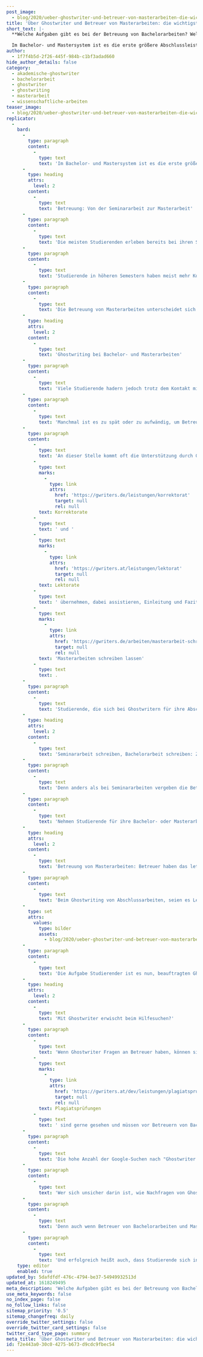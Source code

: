 ```yaml
---
post_image:
  - blog/2020/ueber-ghostwriter-und-betreuer-von-masterarbeiten-die-wichtigsten-tipps/Betreuer_Bachelorarbeit_Ghostwriter_erwischt_Tipps.jpg
title: 'Über Ghostwriter und Betreuer von Masterarbeiten: die wichtigsten Tipps!'
short_text: |-
  **Welche Aufgaben gibt es bei der Betreuung von Bachelorarbeiten? Welche Aufgaben hat der Student und wie wird man nicht mit seinem Ghostwriter erwischt?**

  Im Bachelor- und Mastersystem ist es die erste größere Abschlussleistung nach Seminararbeiten, eine Bachelorarbeit schreiben zu müssen. Wer ein Masterstudium anhängt, bleibt am besten gleich im Modus des wissenschaftlichen Schreibens: Masterarbeiten fließen leicht aus der Feder, wenn die Umstände stimmen. Neben einem geeigneten Thema für Abschlussarbeiten und dem Hintergrundwissen zum wissenschaftlichen Arbeiten zählen zu den perfekten Umständen als wichtige Komponente noch die Betreuer von Bachelor- und Masterarbeiten. Aber wo können sich Studierende Hilfe holen, wenn zum Beispiel Betreuer von Bachelorarbeiten nicht genügend Unterstützung bieten? Ist Hilfe durch Ghostwriter bei Abschlussarbeiten eine gute Option? Und müssen Studierende Angst haben, dass sie bei der Zusammenarbeit mit einem Ghostwriter erwischt werden könnten?...
author:
  - 1f7f4b5d-2f26-445f-984b-c1bf3adad660
hide_author_details: false
category:
  - akademische-ghostwriter
  - bachelorarbeit
  - ghostwriter
  - ghostwriting
  - masterarbeit
  - wissenschaftliche-arbeiten
teaser_image:
  - blog/2020/ueber-ghostwriter-und-betreuer-von-masterarbeiten-die-wichtigsten-tipps/Betreuer_Bachelorarbeit_Ghostwriter_erwischt_Tipps.jpg
replicator:
  -
    bard:
      -
        type: paragraph
        content:
          -
            type: text
            text: 'Im Bachelor- und Mastersystem ist es die erste größere Abschlussleistung nach Seminararbeiten, eine Bachelorarbeit schreiben zu müssen. Wer ein Masterstudium anhängt, bleibt am besten gleich im Modus des wissenschaftlichen Schreibens: Masterarbeiten fließen leicht aus der Feder, wenn die Umstände stimmen. Neben einem geeigneten Thema für Abschlussarbeiten und dem Hintergrundwissen zum wissenschaftlichen Arbeiten zählen zu den perfekten Umständen als wichtige Komponente noch die Betreuer von Bachelor- und Masterarbeiten. Aber wo können sich Studierende Hilfe holen, wenn zum Beispiel Betreuer von Bachelorarbeiten nicht genügend Unterstützung bieten? Ist Hilfe durch Ghostwriter bei Abschlussarbeiten eine gute Option? Und müssen Studierende Angst haben, dass sie bei der Zusammenarbeit mit einem Ghostwriter erwischt werden könnten?'
      -
        type: heading
        attrs:
          level: 2
        content:
          -
            type: text
            text: 'Betreuung: Von der Seminararbeit zur Masterarbeit'
      -
        type: paragraph
        content:
          -
            type: text
            text: 'Die meisten Studierenden erleben bereits bei ihren Seminararbeiten Betreuung durch Dozierende in der einen oder anderen Form. Diese Arbeiten, die an der Universität belegte Seminare abschließen, haben selten mehr als fünfzehn Seiten. Betreuer von Seminararbeiten sind dementsprechend oftmals nur für die Absprache des Themas und die Bewertung der Arbeit zuständig.'
      -
        type: paragraph
        content:
          -
            type: text
            text: 'Studierende in höheren Semestern haben meist mehr Kontakt zu den Betreuern ihrer Bachelorarbeiten und Masterarbeiten. Neben dem Bachelorarbeits-Thema werden je nach Wunsch und Zeit auch das Inhaltsverzeichnis, die Gliederung, das Literaturverzeichnis und die Thesen mit Betreuern besprochen. Manche Betreuer lesen auch Vorabfassungen und Entwürfe von Bachelorarbeiten Probe, bevor diese abgegeben werden. Ihre Kommentare und Anmerkungen dienen dazu, Studierenden bei ihren Bachelorarbeiten Hilfe und Unterstützung zu gewähren.'
      -
        type: paragraph
        content:
          -
            type: text
            text: 'Die Betreuung von Masterarbeiten unterscheidet sich nur in der Intensität von der Betreuung von Bachelorarbeiten. Besonders Studierende, die eine akademische Karriere anstreben, stimmen sich oftmals eng mit den Betreuern ihrer Masterarbeiten ab.'
      -
        type: heading
        attrs:
          level: 2
        content:
          -
            type: text
            text: 'Ghostwriting bei Bachelor- und Masterarbeiten'
      -
        type: paragraph
        content:
          -
            type: text
            text: 'Viele Studierende hadern jedoch trotz dem Kontakt mit Betreuern von Bachelorarbeiten und Masterarbeiten mit dem Schreibprozess: Sie wollen ihre Betreuer nicht überstrapazieren, verstehen sie nicht oder verstehen sich nicht mit ihnen, oder haben schlichtweg zu wenig Zeit, um Änderungswünsche umzusetzen.'
      -
        type: paragraph
        content:
          -
            type: text
            text: 'Manchmal ist es zu spät oder zu aufwändig, um Betreuer von Bachelor- oder Masterarbeiten wechseln zu können. Ist der Prozess des Bachelorarbeit-Schreibens zu weit fortgeschritten oder kommt noch offiziell angemeldete Zweitkorrektoren hinzu, ist es meist vernünftiger, auf schnellstem Wege die Abschlussarbeit schreiben und beenden zu wollen.'
      -
        type: paragraph
        content:
          -
            type: text
            text: 'An dieser Stelle kommt oft die Unterstützung durch Ghostwriting ins Spiel. Ghostwriter können bei Bachelorarbeiten und Masterarbeiten '
          -
            type: text
            marks:
              -
                type: link
                attrs:
                  href: 'https://gwriters.de/leistungen/korrektorat'
                  target: null
                  rel: null
            text: Korrektorate
          -
            type: text
            text: ' und '
          -
            type: text
            marks:
              -
                type: link
                attrs:
                  href: 'https://gwriters.at/leistungen/lektorat'
                  target: null
                  rel: null
            text: Lektorate
          -
            type: text
            text: ' übernehmen, dabei assistieren, Einleitung und Fazit korrekt zu formulieren, oder man kann von Ghostwritern auch Mustervorlagen für ganze wissenschaftliche Arbeiten wie zum Beispiel '
          -
            type: text
            marks:
              -
                type: link
                attrs:
                  href: 'https://gwriters.de/arbeiten/masterarbeit-schreiben-lassen'
                  target: null
                  rel: null
            text: 'Masterarbeiten schreiben lassen'
          -
            type: text
            text: .
      -
        type: paragraph
        content:
          -
            type: text
            text: 'Studierende, die sich bei Ghostwritern für ihre Abschlussarbeit Hilfe holen, und so zum Beispiel nicht mehr alleine ihre Masterarbeit schreiben, dürfen jedoch ihre Betreuer nicht aus den Augen verlieren und natürlich auch nicht mit dem GHostwriter erwischt werden.'
      -
        type: heading
        attrs:
          level: 2
        content:
          -
            type: text
            text: 'Seminararbeit schreiben, Bachelorarbeit schreiben: Zwei Welten'
      -
        type: paragraph
        content:
          -
            type: text
            text: 'Denn anders als bei Seminararbeiten vergeben die Betreuer von Bachelorarbeiten und Masterarbeiten nicht nur die Note für ein Modul, einen Kurs oder ein Seminar. Die Benotung von Bachelor- und Masterarbeiten ist ein großer Teil der Abschlussnote, mit der sich Studierende für weiterführende Studiengänge, Jobs und Dissertationsplätze bewerben. Da es sich um den Studienabschluss handelt, haben Betreuer oftmals auch höhere Ansprüche an die wissenschaftliche Leistung der Studierenden.'
      -
        type: paragraph
        content:
          -
            type: text
            text: 'Nehmen Studierende für ihre Bachelor- oder Masterarbeit neben der Betreuung auch noch Ghostwriting in Anspruch, kommt ihnen eine wichtige Rolle zu: Wenn diese Studierenden einen erfolgreichen Abschluss anstreben, müssen sie zwischen Ghostwritern und Betreuern vermitteln.'
      -
        type: heading
        attrs:
          level: 2
        content:
          -
            type: text
            text: 'Betreuung von Masterarbeiten: Betreuer haben das letzte Wort'
      -
        type: paragraph
        content:
          -
            type: text
            text: 'Beim Ghostwriting von Abschlussarbeiten, seien es Lektorate, Mustervorlagen oder eine andere Art der Unterstützung, werden drei verschiedene Parteien zusammengeführt. Wie unsere Graphik zeigt, bringen Studierende ihre Ideen und Vorstellungen für ihre Bachelor- und Masterarbeiten ein, Ghostwriter ihre fachliche Expertise und Betreuer stellen die konkreten Ansprüche an Inhalt und Form der Arbeiten.'
      -
        type: set
        attrs:
          values:
            type: bilder
            assets:
              - blog/2020/ueber-ghostwriter-und-betreuer-von-masterarbeiten-die-wichtigsten-tipps/Betreuer_Bachelorarbeit_Ghostwriter_erwischt.jpg
      -
        type: paragraph
        content:
          -
            type: text
            text: 'Die Aufgabe Studierender ist es nun, beauftragten Ghostwritern diese Ansprüche zu übermitteln. Dies geschieht am besten Wort für Wort – je klarer die Anweisungen von Betreuern sind, umso leichter können diese im Ghostwriting von Mustervorlagen für Bachelor- und Masterarbeiten umgesetzt werden. E-Mails von Betreuern oder Kommentare im Text von Bachelor- oder Masterarbeiten sind hier optimal. Ghostwriter können sich somit selber ein Bild von den Anmerkungen und Kritiken der Betreuer machen. Aber auch mündliche oder informelle Hinweise sollten Ghostwritern übermittelt werden. Am besten ist es, wenn Studierende, die bei Bachelor- oder Masterarbeiten Ghostwriting veranlassen, Treffen mit den Betreuern von Bachelorarbeiten und Masterarbeiten in Stichwörtern protokollieren und viel nachfragen, um Ghostwritern die nötigen Informationen zukommen lassen zu können.'
      -
        type: heading
        attrs:
          level: 2
        content:
          -
            type: text
            text: 'Mit Ghostwriter erwischt beim Hilfesuchen?'
      -
        type: paragraph
        content:
          -
            type: text
            text: 'Wenn Ghostwriter Fragen an Betreuer haben, können sie diese nicht direkt, sondern nur über die Studierenden stellen. Lektorate, Korrektorate und '
          -
            type: text
            marks:
              -
                type: link
                attrs:
                  href: 'https://gwriters.at/dev/leistungen/plagiatspruefung'
                  target: null
                  rel: null
            text: Plagiatsprüfungen
          -
            type: text
            text: ' sind gerne gesehen und müssen vor Betreuern von Bachelor- und Masterarbeiten nicht geheim gehalten werden. Das Stichwort „Ghostwriting“ jedoch, oder auch die Erstellung von Mustervorlagen, können bei Betreuenden das Gefühl wecken, Studierende würden in ihrem akademischen Werdegang betrügen.'
      -
        type: paragraph
        content:
          -
            type: text
            text: 'Die hohe Anzahl der Google-Suchen nach "Ghostwriter erwischt” zeigt, wie viele Studierende bei der Beauftragung von professioneller Hilfe durch Ghostwriter noch Hemmungen haben, da sie befürchten, mit ihrem Ghostwriter erwischt zu werden.'
      -
        type: paragraph
        content:
          -
            type: text
            text: 'Wer sich unsicher darin ist, wie Nachfragen von Ghostwritern an Betreuer am besten übermittelt werden, ohne dass Studierender und Ghostwriter erwischt werden, sollte zum Wohle der Abschlussarbeit und der Abschlussnote keine Scheu zeigen: Ghostwriter können solche Nachfragen auf Wunsch so ausformulieren und erklären, dass Studierende sie mit ihren eigenen Worten an Betreuende weitergeben können.'
      -
        type: paragraph
        content:
          -
            type: text
            text: 'Denn auch wenn Betreuer von Bachelorarbeiten und Masterarbeiten meist nichts davon wissen, ist es die enge und effiziente Zusammenarbeit von ihnen, den Studierenden und den Ghostwritern, die am Ende zu einer Abschlussarbeit führt.'
      -
        type: paragraph
        content:
          -
            type: text
            text: 'Und erfolgreich heißt auch, dass Studierende sich in ihrem Thema auskennen, die Ansprüche ihrer Betreuer verstehen und sich in der Leistung des Ghostwriters repräsentiert sehen.'
    type: editor
    enabled: true
updated_by: 5dafdfdf-476c-4794-be37-54949932513d
updated_at: 1618249495
meta_description: 'Welche Aufgaben gibt es bei der Betreuung von Bachelorarbeiten? Welche Aufgaben hat der Student und wie wird man nicht mit seinem Ghostwriter erwischt?'
use_meta_keywords: false
no_index_page: false
no_follow_links: false
sitemap_priority: '0.5'
sitemap_changefreq: daily
override_twitter_settings: false
override_twitter_card_settings: false
twitter_card_type_page: summary
meta_title: 'Über Ghostwriter und Betreuer von Masterarbeiten: die wichtigsten Tipps! • GWriters.de'
id: f2e443a0-30c0-4275-b673-d9cdc9fbec54
---
```

